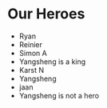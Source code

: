 Our Heroes
==========
* Ryan
* Reinier
* Simon A
* Yangsheng is a king
* Karst N
* Yangsheng
* jaan
* Yangsheng is not a hero